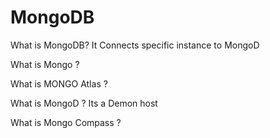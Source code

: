 # MongoDB
What is MongoDB? It Connects specific instance to MongoD

What is Mongo ?

What is MONGO Atlas ?

What is MongoD ? Its a Demon host

What is Mongo Compass ?

